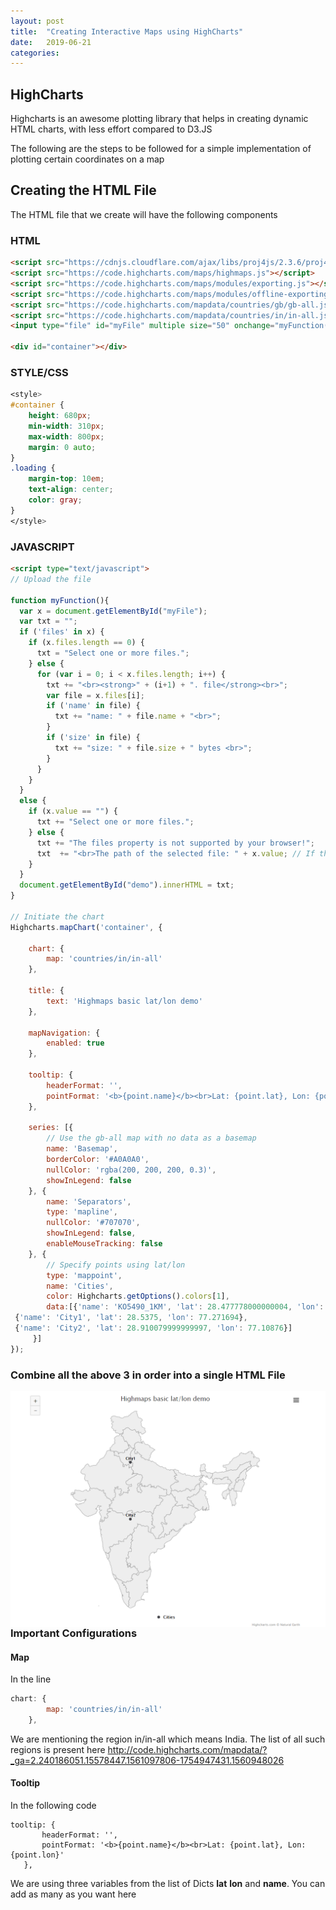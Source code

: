 ```yaml
---
layout: post
title:  "Creating Interactive Maps using HighCharts"
date:   2019-06-21 
categories: 
---
```


## HighCharts
Highcharts is an awesome plotting library that helps in creating dynamic HTML charts, with less effort compared to D3.JS

The following are the steps to be followed for a simple implementation of plotting certain coordinates on a map

## Creating the HTML File
The HTML file that we create will have the following components

### HTML 
``` html
<script src="https://cdnjs.cloudflare.com/ajax/libs/proj4js/2.3.6/proj4.js"></script>
<script src="https://code.highcharts.com/maps/highmaps.js"></script>
<script src="https://code.highcharts.com/maps/modules/exporting.js"></script>
<script src="https://code.highcharts.com/maps/modules/offline-exporting.js"></script>
<script src="https://code.highcharts.com/mapdata/countries/gb/gb-all.js"></script>
<script src="https://code.highcharts.com/mapdata/countries/in/in-all.js"></script>
<input type="file" id="myFile" multiple size="50" onchange="myFunction()">

<div id="container"></div>
```

### STYLE/CSS
``` css
<style>
#container {
    height: 680px;
    min-width: 310px;
    max-width: 800px;
    margin: 0 auto;
}
.loading {
    margin-top: 10em;
    text-align: center;
    color: gray;
}
</style>
```

### JAVASCRIPT
``` html
<script type="text/javascript">
// Upload the file

function myFunction(){
  var x = document.getElementById("myFile");
  var txt = "";
  if ('files' in x) {
    if (x.files.length == 0) {
      txt = "Select one or more files.";
    } else {
      for (var i = 0; i < x.files.length; i++) {
        txt += "<br><strong>" + (i+1) + ". file</strong><br>";
        var file = x.files[i];
        if ('name' in file) {
          txt += "name: " + file.name + "<br>";
        }
        if ('size' in file) {
          txt += "size: " + file.size + " bytes <br>";
        }
      }
    }
  } 
  else {
    if (x.value == "") {
      txt += "Select one or more files.";
    } else {
      txt += "The files property is not supported by your browser!";
      txt  += "<br>The path of the selected file: " + x.value; // If the browser does not support the files property, it will return the path of the selected file instead. 
    }
  }
  document.getElementById("demo").innerHTML = txt;
}

// Initiate the chart
Highcharts.mapChart('container', {

    chart: {
        map: 'countries/in/in-all'
    },

    title: {
        text: 'Highmaps basic lat/lon demo'
    },

    mapNavigation: {
        enabled: true
    },

    tooltip: {
        headerFormat: '',
        pointFormat: '<b>{point.name}</b><br>Lat: {point.lat}, Lon: {point.lon}'
    },

    series: [{
        // Use the gb-all map with no data as a basemap
        name: 'Basemap',
        borderColor: '#A0A0A0',
        nullColor: 'rgba(200, 200, 200, 0.3)',
        showInLegend: false
    }, {
        name: 'Separators',
        type: 'mapline',
        nullColor: '#707070',
        showInLegend: false,
        enableMouseTracking: false
    }, {
        // Specify points using lat/lon
        type: 'mappoint',
        name: 'Cities',
        color: Highcharts.getOptions().colors[1],
		data:[{'name': 'KO5490_1KM', 'lat': 28.477778000000004, 'lon': 77.129722},
 {'name': 'City1', 'lat': 28.5375, 'lon': 77.271694},
 {'name': 'City2', 'lat': 28.910079999999997, 'lon': 77.10876}]
     }]
});
```

### Combine all the above 3 in order into a single HTML File

<img src="https://raw.githubusercontent.com/anantguptadbl/anantguptadbl.github.io/master/images/Chart1.png" style="float: left; margin-right: 10px;" />

### Important Configurations

#### Map
In the line
``` javascript
chart: {
        map: 'countries/in/in-all'
    },
 ```
 We are mentioning the region in/in-all which means India. The list of all such regions is present here
 http://code.highcharts.com/mapdata/?_ga=2.240186051.15578447.1561097806-1754947431.1560948026
 
 #### Tooltip
 In the following code
 ```
 tooltip: {
        headerFormat: '',
        pointFormat: '<b>{point.name}</b><br>Lat: {point.lat}, Lon: {point.lon}'
    },

 ```
We are using three variables from the list of Dicts **lat** **lon** and **name**. You can add as many as you want here
